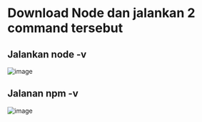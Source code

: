 # Download Node dan jalankan 2 command tersebut

## Jalankan node -v

![image](https://hackmd.io/_uploads/HyY1aQlZ1x.png)

## Jalanan npm -v

![image](https://hackmd.io/_uploads/HyXxTXl-ye.png)
